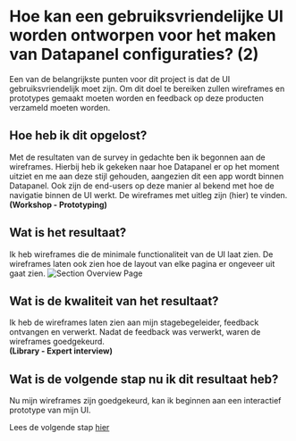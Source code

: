 # Hoe kan een gebruiksvriendelijke UI worden ontworpen voor het maken van Datapanel configuraties? (2)

Een van de belangrijkste punten voor dit project is dat de UI gebruiksvriendelijk moet zijn. Om dit doel te bereiken zullen wireframes en prototypes gemaakt moeten worden en feedback op deze producten verzameld moeten worden.

## Hoe heb ik dit opgelost?
Met de resultaten van de survey in gedachte ben ik begonnen aan de wireframes. Hierbij heb ik gekeken naar hoe Datapanel er op het moment uitziet en me aan deze stijl gehouden, aangezien dit een app wordt binnen Datapanel. Ook zijn de end-users op deze manier al bekend met hoe de navigatie binnen de UI werkt. De wireframes met uitleg zijn (hier) te vinden.  
**(Workshop - Prototyping)**

## Wat is het resultaat?
Ik heb wireframes die de minimale functionaliteit van de UI laat zien. De wireframes laten ook zien hoe de layout van elke pagina er ongeveer uit gaat zien.
![Section Overview Page](https://github.com/Timsel1/PortfolioS5/assets/90602424/4fbf308f-a9cf-41cf-9d1c-ba265308464c)

## Wat is de kwaliteit van het resultaat?
Ik heb de wireframes laten zien aan mijn stagebegeleider, feedback ontvangen en verwerkt. Nadat de feedback was verwerkt, waren de wireframes goedgekeurd.  
**(Library - Expert interview)**

## Wat is de volgende stap nu ik dit resultaat heb?
Nu mijn wireframes zijn goedgekeurd, kan ik beginnen aan een interactief prototype van mijn UI.

Lees de volgende stap [hier](3.%20GebruiksvriendelijkeUIPrototype.md)
